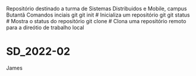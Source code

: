 Repositório destinado a turma de Sistemas Distribuidos e Mobile, campus Butantã
Comandos inciais git
git init # Inicializa um repositório git
git status # Mostra o status do repositório
git clone  # Clona uma repositório remoto para a direótio de trabalho local 
# SD_2022-02
James
